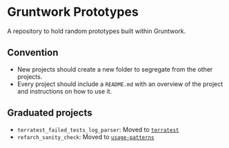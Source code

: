 # Gruntwork Prototypes

A repository to hold random prototypes built within Gruntwork.


## Convention

- New projects should create a new folder to segregate from the other projects.
- Every project should include a `README.md` with an overview of the project
  and instructions on how to use it.


## Graduated projects

- `terratest_failed_tests_log_parser`: Moved to [`terratest`](https://github.com/gruntwork-io/terratest/pull/179)
- `refarch_sanity_check`: Moved to [`usage-patterns`](https://github.com/gruntwork-io/usage-patterns/pull/238)
